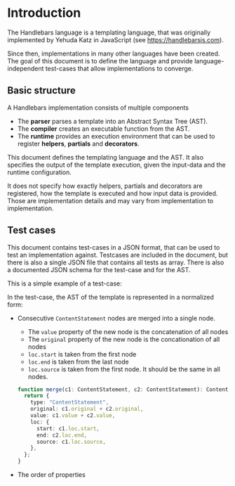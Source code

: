 # Introduction

The Handlebars language is a templating language,
that was originally implemented by Yehuda Katz in JavaScript (see https://handlebarsjs.com).

Since then, implementations in many other languages
have been created. The goal of this document is to define
the language and provide language-independent
test-cases that allow implementations to converge.

## Basic structure

A Handlebars implementation consists of multiple
components

- The **parser** parses a template into an Abstract Syntax Tree (AST).
- The **compiler** creates an executable function from the AST.
- The **runtime** provides an execution environment that can be used
  to register **helpers**, **partials** and **decorators**.

This document defines the templating language and the AST. It also specifies
the output of the template execution, given the input-data and the runtime
configuration.

It does not specify how exactly helpers, partials and decorators are registered,
how the template is executed and how input data is provided.
Those are implementation details and may vary from implementation to
implementation.

## Test cases

This document contains test-cases in a JSON format, that can be used
to test an implementation against. Testcases are included in the document,
but there is also a single JSON file that contains all tests as array.
There is also a documented JSON schema for the test-case and for the AST.

This is a simple example of a test-case:

[](./example.hb-spec.json)

In the test-case, the AST of the template is represented in a normalized form:

- Consecutive `ContentStatement` nodes are merged into a single node.

  - The `value` property of the new node is the concatenation of all nodes
  - The `original` property of the new node is the concationation of all nodes
  - `loc.start` is taken from the first node
  - `loc.end` is taken from the last node
  - `loc.source` is taken from the first node. It should be the same in all nodes.

  ```typescript
  function merge(c1: ContentStatement, c2: ContentStatement): ContentStatement {
    return {
      type: "ContentStatement",
      original: c1.original + c2.original,
      value: c1.value + c2.value,
      loc: {
        start: c1.loc.start,
        end: c2.loc.end,
        source: c1.loc.source,
      },
    };
  }
  ```

- The order of properties

